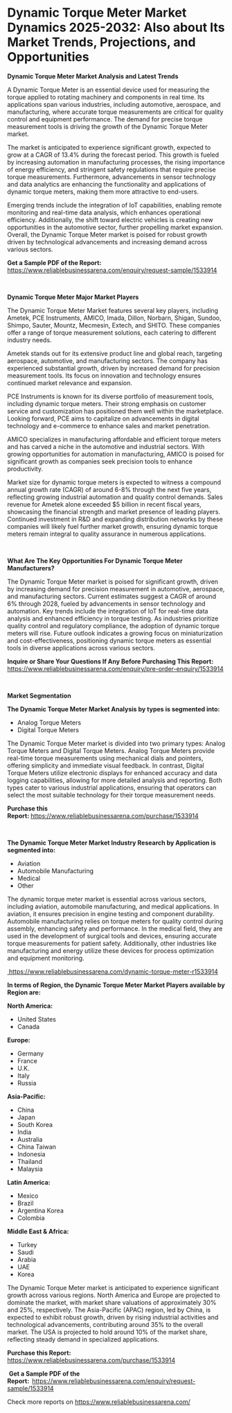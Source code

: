 <p><h1>Dynamic Torque Meter Market Dynamics 2025-2032: Also about Its Market Trends, Projections, and Opportunities</h1></p><p><strong>Dynamic Torque Meter Market Analysis and Latest Trends</strong></p>
<p><p>A Dynamic Torque Meter is an essential device used for measuring the torque applied to rotating machinery and components in real time. Its applications span various industries, including automotive, aerospace, and manufacturing, where accurate torque measurements are critical for quality control and equipment performance. The demand for precise torque measurement tools is driving the growth of the Dynamic Torque Meter market.</p><p>The market is anticipated to experience significant growth, expected to grow at a CAGR of 13.4% during the forecast period. This growth is fueled by increasing automation in manufacturing processes, the rising importance of energy efficiency, and stringent safety regulations that require precise torque measurements. Furthermore, advancements in sensor technology and data analytics are enhancing the functionality and applications of dynamic torque meters, making them more attractive to end-users.</p><p>Emerging trends include the integration of IoT capabilities, enabling remote monitoring and real-time data analysis, which enhances operational efficiency. Additionally, the shift toward electric vehicles is creating new opportunities in the automotive sector, further propelling market expansion. Overall, the Dynamic Torque Meter market is poised for robust growth driven by technological advancements and increasing demand across various sectors.</p></p>
<p><strong>Get a Sample PDF of the Report:&nbsp;</strong> <a href="https://www.reliablebusinessarena.com/enquiry/request-sample/1533914?utm_campaign=3173&utm_medium=2&utm_source=Github&utm_content=ia&utm_term=08042025&utm_id=dynamic-torque-meter">https://www.reliablebusinessarena.com/enquiry/request-sample/1533914</a></p>
<p>&nbsp;</p>
<p><strong>Dynamic Torque Meter Major Market Players</strong></p>
<p><p>The Dynamic Torque Meter Market features several key players, including Ametek, PCE Instruments, AMICO, Imada, Dillon, Norbarn, Shigan, Sundoo, Shimpo, Sauter, Mountz, Mecmesin, Extech, and SHITO. These companies offer a range of torque measurement solutions, each catering to different industry needs.</p><p>Ametek stands out for its extensive product line and global reach, targeting aerospace, automotive, and manufacturing sectors. The company has experienced substantial growth, driven by increased demand for precision measurement tools. Its focus on innovation and technology ensures continued market relevance and expansion.</p><p>PCE Instruments is known for its diverse portfolio of measurement tools, including dynamic torque meters. Their strong emphasis on customer service and customization has positioned them well within the marketplace. Looking forward, PCE aims to capitalize on advancements in digital technology and e-commerce to enhance sales and market penetration.</p><p>AMICO specializes in manufacturing affordable and efficient torque meters and has carved a niche in the automotive and industrial sectors. With growing opportunities for automation in manufacturing, AMICO is poised for significant growth as companies seek precision tools to enhance productivity.</p><p>Market size for dynamic torque meters is expected to witness a compound annual growth rate (CAGR) of around 6-8% through the next five years, reflecting growing industrial automation and quality control demands. Sales revenue for Ametek alone exceeded $5 billion in recent fiscal years, showcasing the financial strength and market presence of leading players. Continued investment in R&D and expanding distribution networks by these companies will likely fuel further market growth, ensuring dynamic torque meters remain integral to quality assurance in numerous applications.</p></p>
<p>&nbsp;</p>
<p><strong>What Are The Key Opportunities For Dynamic Torque Meter Manufacturers?</strong></p>
<p><p>The Dynamic Torque Meter market is poised for significant growth, driven by increasing demand for precision measurement in automotive, aerospace, and manufacturing sectors. Current estimates suggest a CAGR of around 6% through 2028, fueled by advancements in sensor technology and automation. Key trends include the integration of IoT for real-time data analysis and enhanced efficiency in torque testing. As industries prioritize quality control and regulatory compliance, the adoption of dynamic torque meters will rise. Future outlook indicates a growing focus on miniaturization and cost-effectiveness, positioning dynamic torque meters as essential tools in diverse applications across various sectors.</p></p>
<p><strong>Inquire or Share Your Questions If Any Before Purchasing This Report:</strong> <a href="https://www.reliablebusinessarena.com/enquiry/pre-order-enquiry/1533914?utm_campaign=3173&utm_medium=2&utm_source=Github&utm_content=ia&utm_term=08042025&utm_id=dynamic-torque-meter">https://www.reliablebusinessarena.com/enquiry/pre-order-enquiry/1533914</a></p>
<p>&nbsp;</p>
<p><strong>Market Segmentation</strong></p>
<p><strong>The Dynamic Torque Meter Market Analysis by types is segmented into:</strong></p>
<p><ul><li>Analog Torque Meters</li><li>Digital Torque Meters</li></ul></p>
<p><p>The Dynamic Torque Meter market is divided into two primary types: Analog Torque Meters and Digital Torque Meters. Analog Torque Meters provide real-time torque measurements using mechanical dials and pointers, offering simplicity and immediate visual feedback. In contrast, Digital Torque Meters utilize electronic displays for enhanced accuracy and data logging capabilities, allowing for more detailed analysis and reporting. Both types cater to various industrial applications, ensuring that operators can select the most suitable technology for their torque measurement needs.</p></p>
<p><strong>Purchase this Report:&nbsp;</strong><a href="https://www.reliablebusinessarena.com/purchase/1533914?utm_campaign=3173&utm_medium=2&utm_source=Github&utm_content=ia&utm_term=08042025&utm_id=dynamic-torque-meter">https://www.reliablebusinessarena.com/purchase/1533914</a></p>
<p>&nbsp;</p>
<p><strong>The Dynamic Torque Meter Market Industry Research by Application is segmented into:</strong></p>
<p><ul><li>Aviation</li><li>Automobile Manufacturing</li><li>Medical</li><li>Other</li></ul></p>
<p><p>The dynamic torque meter market is essential across various sectors, including aviation, automobile manufacturing, and medical applications. In aviation, it ensures precision in engine testing and component durability. Automobile manufacturing relies on torque meters for quality control during assembly, enhancing safety and performance. In the medical field, they are used in the development of surgical tools and devices, ensuring accurate torque measurements for patient safety. Additionally, other industries like manufacturing and energy utilize these devices for process optimization and equipment monitoring.</p></p>
<p><a href="https://www.reliablebusinessarena.com/dynamic-torque-meter-r1533914?utm_campaign=3173&utm_medium=2&utm_source=Github&utm_content=ia&utm_term=08042025&utm_id=dynamic-torque-meter">&nbsp;https://www.reliablebusinessarena.com/dynamic-torque-meter-r1533914</a></p>
<p><strong>In terms of Region, the Dynamic Torque Meter Market Players available by Region are:</strong></p>
<p>
    <p> <strong> North America: </strong>
        <ul>
            <li>United States</li>
            <li>Canada</li>
        </ul>
        </p> 
    <p> <strong> Europe: </strong>
        <ul>
            <li>Germany</li>
            <li>France</li>
            <li>U.K.</li>
            <li>Italy</li>
            <li>Russia</li>
        </ul>
        </p> 
    <p> <strong> Asia-Pacific: </strong>
        <ul>
            <li>China</li>
            <li>Japan</li>
            <li>South Korea</li>
            <li>India</li>
            <li>Australia</li>
            <li>China Taiwan</li>
            <li>Indonesia</li>
            <li>Thailand</li>
            <li>Malaysia</li>
        </ul>
        </p> 
    <p> <strong> Latin America: </strong>
        <ul>
            <li>Mexico</li>
            <li>Brazil</li>
            <li>Argentina Korea</li>
            <li>Colombia</li>
        </ul>
        </p> 
    <p> <strong> Middle East & Africa: </strong>
        <ul>
            <li>Turkey</li>
            <li>Saudi</li>
            <li>Arabia</li>
            <li>UAE</li>
            <li>Korea</li>
        </ul>
    </p>
    </p>
<p><p>The Dynamic Torque Meter market is anticipated to experience significant growth across various regions. North America and Europe are projected to dominate the market, with market share valuations of approximately 30% and 25%, respectively. The Asia-Pacific (APAC) region, led by China, is expected to exhibit robust growth, driven by rising industrial activities and technological advancements, contributing around 35% to the overall market. The USA is projected to hold around 10% of the market share, reflecting steady demand in specialized applications.</p></p>
<p><strong>Purchase this Report: </strong><a href="https://www.reliablebusinessarena.com/purchase/1533914?utm_campaign=3173&utm_medium=2&utm_source=Github&utm_content=ia&utm_term=08042025&utm_id=dynamic-torque-meter">https://www.reliablebusinessarena.com/purchase/1533914</a></p>
<p>&nbsp;<strong>Get a Sample PDF of the Report:&nbsp;&nbsp;</strong><a href="https://www.reliablebusinessarena.com/enquiry/request-sample/1533914?utm_campaign=3173&utm_medium=2&utm_source=Github&utm_content=ia&utm_term=08042025&utm_id=dynamic-torque-meter">https://www.reliablebusinessarena.com/enquiry/request-sample/1533914</a></p>
<p><strong></strong></p>
<p>Check more reports on <a href="https://www.reliablebusinessarena.com/?utm_campaign=3173&utm_medium=2&utm_source=Github&utm_content=ia&utm_term=08042025&utm_id=dynamic-torque-meter">https://www.reliablebusinessarena.com/</a></p>